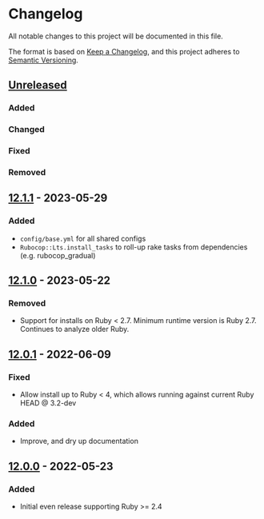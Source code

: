 # Changelog
All notable changes to this project will be documented in this file.

The format is based on [Keep a Changelog](https://keepachangelog.com/en/1.0.0/),
and this project adheres to [Semantic Versioning](https://semver.org/spec/v2.0.0.html).

## [Unreleased]
### Added
### Changed
### Fixed
### Removed

## [12.1.1] - 2023-05-29
### Added
- `config/base.yml` for all shared configs
- `Rubocop::Lts.install_tasks` to roll-up rake tasks from dependencies (e.g. rubocop_gradual)

## [12.1.0] - 2023-05-22
### Removed
- Support for installs on Ruby < 2.7. Minimum runtime version is Ruby 2.7.  Continues to analyze older Ruby.

## [12.0.1] - 2022-06-09
### Fixed
- Allow install up to Ruby < 4, which allows running against current Ruby HEAD @ 3.2-dev
### Added
- Improve, and dry up documentation

## [12.0.0] - 2022-05-23
### Added
- Initial even release supporting Ruby >= 2.4

[Unreleased]: https://github.com/rubocop-lts/rubocop-lts/compare/v12.1.1...HEAD
[12.1.1]: https://github.com/rubocop-lts/rubocop-lts/compare/v12.1.0...v12.1.1
[12.1.0]: https://github.com/rubocop-lts/rubocop-lts/compare/v12.0.1...v12.1.0
[12.0.1]: https://github.com/rubocop-lts/rubocop-lts/compare/v12.0.0...v12.0.1
[12.0.0]: https://gitlab.com/rubocop-lts/rubocop-lts/-/tags/v12.0.0
